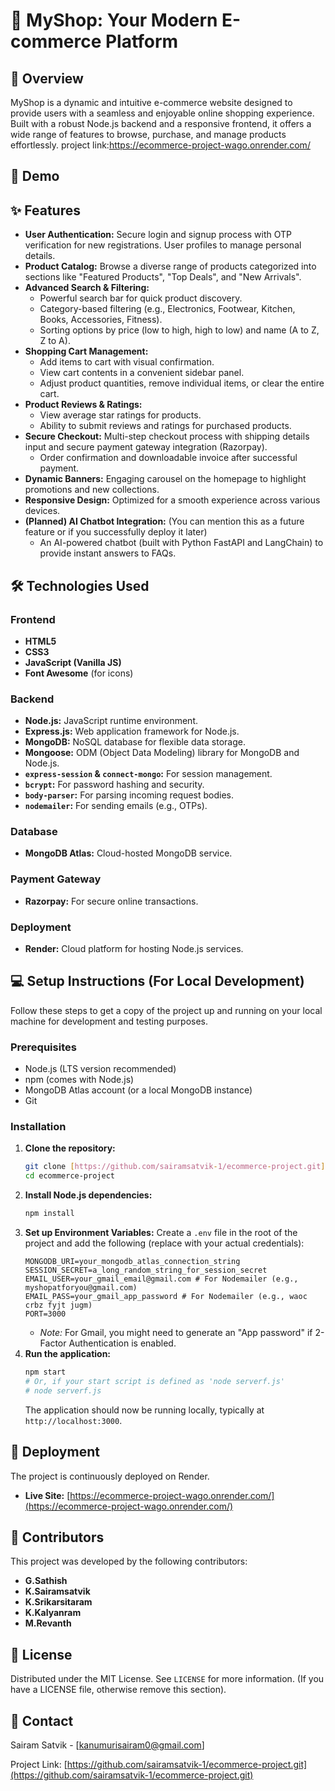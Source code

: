 # 🛒 MyShop: Your Modern E-commerce Platform

## 🌟 Overview

MyShop is a dynamic and intuitive e-commerce website designed to provide users with a seamless and enjoyable online shopping experience. Built with a robust Node.js backend and a responsive frontend, it offers a wide range of features to browse, purchase, and manage products effortlessly.
project link:https://ecommerce-project-wago.onrender.com/
## 🎥 Demo

## ✨ Features

* **User Authentication:** Secure login and signup process with OTP verification for new registrations. User profiles to manage personal details.
* **Product Catalog:** Browse a diverse range of products categorized into sections like "Featured Products", "Top Deals", and "New Arrivals".
* **Advanced Search & Filtering:**
    * Powerful search bar for quick product discovery.
    * Category-based filtering (e.g., Electronics, Footwear, Kitchen, Books, Accessories, Fitness).
    * Sorting options by price (low to high, high to low) and name (A to Z, Z to A).
* **Shopping Cart Management:**
    * Add items to cart with visual confirmation.
    * View cart contents in a convenient sidebar panel.
    * Adjust product quantities, remove individual items, or clear the entire cart.
* **Product Reviews & Ratings:**
    * View average star ratings for products.
    * Ability to submit reviews and ratings for purchased products.
* **Secure Checkout:** Multi-step checkout process with shipping details input and secure payment gateway integration (Razorpay).
    * Order confirmation and downloadable invoice after successful payment.
* **Dynamic Banners:** Engaging carousel on the homepage to highlight promotions and new collections.
* **Responsive Design:** Optimized for a smooth experience across various devices.
* **(Planned) AI Chatbot Integration:** (You can mention this as a future feature or if you successfully deploy it later)
    * An AI-powered chatbot (built with Python FastAPI and LangChain) to provide instant answers to FAQs.

## 🛠️ Technologies Used

### Frontend
* **HTML5**
* **CSS3**
* **JavaScript (Vanilla JS)**
* **Font Awesome** (for icons)

### Backend
* **Node.js:** JavaScript runtime environment.
* **Express.js:** Web application framework for Node.js.
* **MongoDB:** NoSQL database for flexible data storage.
* **Mongoose:** ODM (Object Data Modeling) library for MongoDB and Node.js.
* **`express-session` & `connect-mongo`:** For session management.
* **`bcrypt`:** For password hashing and security.
* **`body-parser`:** For parsing incoming request bodies.
* **`nodemailer`:** For sending emails (e.g., OTPs).

### Database
* **MongoDB Atlas:** Cloud-hosted MongoDB service.

### Payment Gateway
* **Razorpay:** For secure online transactions.

### Deployment
* **Render:** Cloud platform for hosting Node.js services.

## 💻 Setup Instructions (For Local Development)

Follow these steps to get a copy of the project up and running on your local machine for development and testing purposes.

### Prerequisites
* Node.js (LTS version recommended)
* npm (comes with Node.js)
* MongoDB Atlas account (or a local MongoDB instance)
* Git

### Installation

1.  **Clone the repository:**
    ```bash
    git clone [https://github.com/sairamsatvik-1/ecommerce-project.git](https://github.com/sairamsatvik-1/ecommerce-project.git)
    cd ecommerce-project
    ```
2.  **Install Node.js dependencies:**
    ```bash
    npm install
    ```
3.  **Set up Environment Variables:**
    Create a `.env` file in the root of the project and add the following (replace with your actual credentials):
    ```env
    MONGODB_URI=your_mongodb_atlas_connection_string
    SESSION_SECRET=a_long_random_string_for_session_secret
    EMAIL_USER=your_gmail_email@gmail.com # For Nodemailer (e.g., myshopatforyou@gmail.com)
    EMAIL_PASS=your_gmail_app_password # For Nodemailer (e.g., waoc crbz fyjt jugm)
    PORT=3000
    ```
    * _Note:_ For Gmail, you might need to generate an "App password" if 2-Factor Authentication is enabled.
4.  **Run the application:**
    ```bash
    npm start
    # Or, if your start script is defined as 'node serverf.js'
    # node serverf.js
    ```
    The application should now be running locally, typically at `http://localhost:3000`.

## 🚀 Deployment

The project is continuously deployed on Render.
* **Live Site:** [https://ecommerce-project-wago.onrender.com/](https://ecommerce-project-wago.onrender.com/)

## 🤝 Contributors

This project was developed by the following contributors:

* **G.Sathish**
* **K.Sairamsatvik**
* **K.Srikarsitaram**
* **K.Kalyanram**
* **M.Revanth**

## 📄 License

Distributed under the MIT License. See `LICENSE` for more information. (If you have a LICENSE file, otherwise remove this section).

## 📧 Contact

Sairam Satvik - [kanumurisairam0@gmail.com]

Project Link: [https://github.com/sairamsatvik-1/ecommerce-project.git](https://github.com/sairamsatvik-1/ecommerce-project.git)
